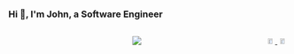 ### Hi 👋,  I'm John, a Software Engineer
 <!-- [![Anurag's GitHub stats](https://github-readme-stats.vercel.app/api?username=j-muiruri)](https://github.com/j-muiruri/github-readme-stats) -->
<!--
**j-muiruri/j-muiruri** is a ✨ _special_ ✨ repository because its `README.md` (this file) appears on your GitHub profile.--
Here are some ideas to get you started:

- 🔭 I’m currently working on ...
- 🌱 I’m currently learning ...
- 👯 I’m looking to collaborate on ...
- 🤔 I’m looking for help with ...
- 💬 Ask me about ...
- 📫 How to reach me: ...
- 😄 Pronouns: ...
- ⚡ Fun fact: ...
-->
<div style="display: flex">
  <p align=center style="width:100%;">
   <img src="https://wakatime.com/share/@jmuiruri/ca219884-3d0e-4eab-b650-8332d6456120.png" />
  </p>
   <a href="https://wakatime.com">
    <p align=center>
    <img style="width:45%; height=10%;"src="https://wakatime.com/share/@jmuiruri/980a5578-4f51-4e5c-84ac-c5db7f73c909.png" />
    <img style="width:45%; height=250px" src="https://wakatime.com/share/@jmuiruri/1b3f9940-5bcd-457c-9cc3-daba0e89917c.png" />
    </p>
   </a>
</div>
 
